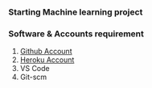 ### Starting Machine learning project

### Software & Accounts requirement

1. [Github Account](https://github.com)
2. [Heroku Account](https://dashboard.heroku.com/apps)
3. VS Code
4. Git-scm
